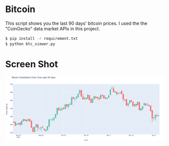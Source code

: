 # Bitcoin
This script shows you the last 90 days' bitcoin prices. I used the the "CoinGecko" data market APIs in this project. 
```bash
$ pip install -r requirement.txt
$ python btc_viewer.py
```

# Screen Shot 
![Screen Shot](./img/ScreenShot1.png)
